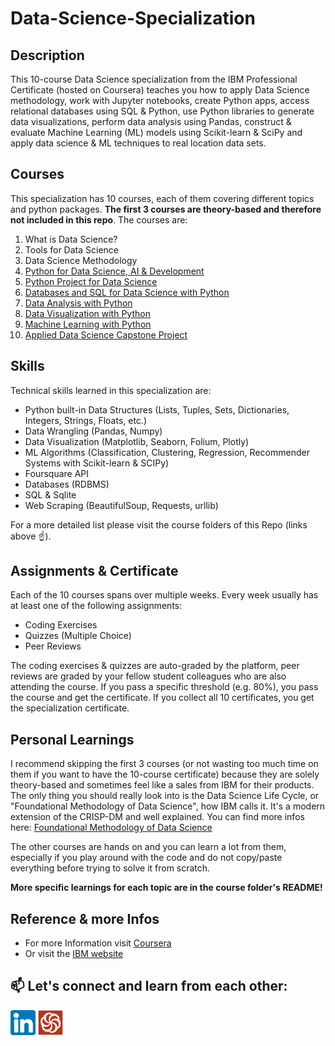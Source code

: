 # Data-Science-Specialization

## Description
This 10-course Data Science specialization from the IBM Professional Certificate (hosted on Coursera) teaches you how to apply Data Science methodology, work with Jupyter notebooks, create Python apps, access relational databases using SQL & Python, use Python libraries to generate data visualizations, perform data analysis using Pandas, construct & evaluate Machine Learning (ML) models using Scikit-learn & SciPy and apply data science & ML techniques to real location data sets.

## Courses
This specialization has 10 courses, each of them covering different topics and python packages. **The first 3 courses are theory-based and therefore not included in this repo**. The courses are:
1. What is Data Science?
2. Tools for Data Science
3. Data Science Methodology
4. [Python for Data Science, AI & Development](https://github.com/kevin-goetz/Data-Science-Specialization/tree/main/04_Python%20for%20Data%20Science%2C%20AI%20%26%20Development)
5. [Python Project for Data Science](https://github.com/kevin-goetz/Data-Science-Specialization/tree/main/05_Python%20Project%20for%20Data%20Science)
6. [Databases and SQL for Data Science with Python](https://github.com/kevin-goetz/Data-Science-Specialization/tree/main/06_Databases%20and%20SQL%20for%20Data%20Science%20with%20Python)
7. [Data Analysis with Python](https://github.com/kevin-goetz/Data-Science-Specialization/tree/main/07_Data%20Analysis%20with%20Python)
8. [Data Visualization with Python](https://github.com/kevin-goetz/Data-Science-Specialization/tree/main/08_Data%20Visualization%20with%20Python)
9. [Machine Learning with Python](https://github.com/kevin-goetz/Data-Science-Specialization/tree/main/09_Machine%20Learning%20with%20Python)
10. [Applied Data Science Capstone Project](https://github.com/kevin-goetz/Data-Science-Specialization/tree/main/10_Applied%20Data%20Science%20Capstone)

## Skills
Technical skills learned in this specialization are:
- Python built-in Data Structures (Lists, Tuples, Sets, Dictionaries, Integers, Strings, Floats, etc.)
- Data Wrangling (Pandas, Numpy)
- Data Visualization (Matplotlib, Seaborn, Folium, Plotly)
- ML Algorithms (Classification, Clustering, Regression, Recommender Systems with Scikit-learn & SCIPy)
- Foursquare API
- Databases (RDBMS)
- SQL & Sqlite
- Web Scraping (BeautifulSoup, Requests, urllib)

For a more detailed list please visit the course folders of this Repo (links above ☝️).

## Assignments & Certificate
Each of the 10 courses spans over multiple weeks. Every week usually has at least one of the following assignments:
- Coding Exercises
- Quizzes (Multiple Choice)
- Peer Reviews

The coding exercises & quizzes are auto-graded by the platform, peer reviews are graded by your fellow student colleagues who are also attending the course.
If you pass a specific threshold (e.g. 80%), you pass the course and get the certificate. If you collect all 10 certificates, you get the specialization certificate.

## Personal Learnings
I recommend skipping the first 3 courses (or not wasting too much time on them if you want to have the 10-course certificate) because they are solely theory-based and sometimes feel like a sales from IBM for their products. The only thing you should really look into is the Data Science Life Cycle, or "Foundational Methodology of Data Science", how IBM calls it. It's a modern extension of the CRISP-DM and well explained. You can find more infos here: [Foundational Methodology of Data Science](https://www.google.com/url?sa=t&rct=j&q=&esrc=s&source=web&cd=&ved=2ahUKEwj9_bbawuLyAhUYgf0HHQABB90QFnoECAkQAQ&url=https%3A%2F%2Ftdwi.org%2F~%2Fmedia%2F64511A895D86457E964174EDC5C4C7B1.PDF&usg=AOvVaw3bMM2hPvVfl0qo94Tg0JPA)

The other courses are hands on and you can learn a lot from them, especially if you play around with the code and do not copy/paste everything before trying to solve it from scratch.

**More specific learnings for each topic are in the course folder's README!**

## Reference & more Infos
- For more Information visit [Coursera](https://www.coursera.org/professional-certificates/ibm-data-science)
- Or visit the [IBM website](https://www.ibm.com/training/badge/fb3af6d8-2402-4acb-b852-7a0c5034c976)

## 📫 Let's connect and learn from each other:

[<img src="https://github.com/kevin-goetz/kevin-goetz/blob/main/LinkedIn Logo.png" height="40em" align="center" alt="Connect with Me on LinkedIn" title="Connect with Me on LinkedIn"/>](https://linkedin.com/in/kgötz) [<img src="https://github.com/kevin-goetz/kevin-goetz/blob/main/Codewars Logo.svg" height="40em" align="center" alt="Connect with Me on Codewars" title="Connect with Me on Codewars"/>](https://www.codewars.com/users/kevin-goetz)

